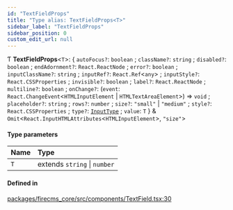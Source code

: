```yaml
---
id: "TextFieldProps"
title: "Type alias: TextFieldProps<T>"
sidebar_label: "TextFieldProps"
sidebar_position: 0
custom_edit_url: null
---
```


Ƭ **TextFieldProps**\<`T`\>: \{ `autoFocus?`: `boolean` ; `className?`: `string` ; `disabled?`: `boolean` ; `endAdornment?`: `React.ReactNode` ; `error?`: `boolean` ; `inputClassName?`: `string` ; `inputRef?`: `React.Ref`\<`any`\> ; `inputStyle?`: `React.CSSProperties` ; `invisible?`: `boolean` ; `label?`: `React.ReactNode` ; `multiline?`: `boolean` ; `onChange?`: (`event`: `React.ChangeEvent`\<`HTMLInputElement` \| `HTMLTextAreaElement`\>) => `void` ; `placeholder?`: `string` ; `rows?`: `number` ; `size?`: ``"small"`` \| ``"medium"`` ; `style?`: `React.CSSProperties` ; `type?`: [`InputType`](InputType.md) ; `value`: `T`  } & `Omit`\<`React.InputHTMLAttributes`\<`HTMLInputElement`\>, ``"size"``\>

#### Type parameters

| Name | Type |
| :------ | :------ |
| `T` | extends `string` \| `number` |

#### Defined in

[packages/firecms_core/src/components/TextField.tsx:30](https://github.com/FireCMSco/firecms/blob/d45f3739/packages/firecms_core/src/components/TextField.tsx#L30)
